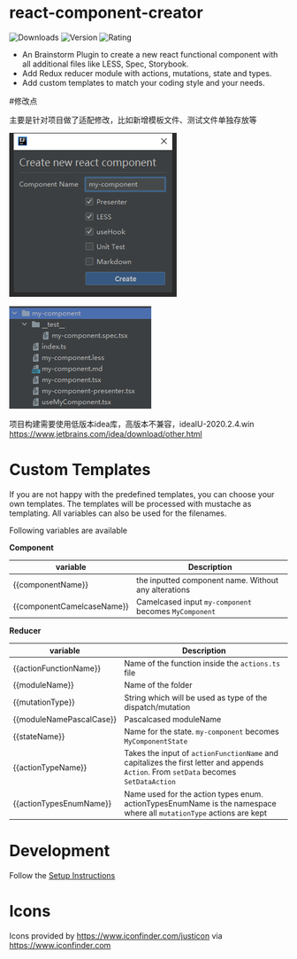 # react-component-creator

![Downloads](https://img.shields.io/jetbrains/plugin/d/13965-react-component-creator?style=for-the-badge)
![Version](https://img.shields.io/jetbrains/plugin/v/13965-react-component-creator?style=for-the-badge)
![Rating](https://img.shields.io/jetbrains/plugin/r/rating/13965-react-component-creator?style=for-the-badge)


- An Brainstorm Plugin to create a new react functional component with all additional files like
LESS, Spec, Storybook.
- Add Redux reducer module with actions, mutations, state and types.
- Add custom templates to match your coding style and your needs.



#修改点

主要是针对项目做了适配修改，比如新增模板文件、测试文件单独存放等

![image-20220423225506561](https://raw.githubusercontent.com/KingZhang/kingzhang.github.io/blog/source/assets/img/image-20220423225506561.png)

![image-20220423233459847](https://raw.githubusercontent.com/KingZhang/kingzhang.github.io/blog/source/assets/img/image-20220423233459847.png)

项目构建需要使用低版本idea库，高版本不兼容，ideaIU-2020.2.4.win  https://www.jetbrains.com/idea/download/other.html



# Custom Templates
If you are not happy with the predefined templates, you can choose your
own templates. The templates will be processed with mustache as templating.
All variables can also be used for the filenames.

Following variables are available


**Component**

| variable | Description |
|---|---|
| {{componentName}} | the inputted component name. Without any alterations |
| {{componentCamelcaseName}} | Camelcased input `my-component` becomes `MyComponent` |

**Reducer**

| variable | Description |
|---|---|
| {{actionFunctionName}} | Name of the function inside the `actions.ts` file |
| {{moduleName}} | Name of the folder |
| {{mutationType}} | String which will be used as type of the dispatch/mutation |
| {{moduleNamePascalCase}} | Pascalcased moduleName |
| {{stateName}} | Name for the state. `my-component` becomes `MyComponentState` |
| {{actionTypeName}} | Takes the input of `actionFunctionName` and capitalizes the first letter and appends `Action`. From `setData` becomes `SetDataAction` |
| {{actionTypesEnumName}} | Name used for the action types enum. actionTypesEnumName is the namespace where all `mutationType` actions are kept |


# Development
Follow the [Setup Instructions](./doc/DEVELOPMENT.md)

# Icons
Icons provided by https://www.iconfinder.com/justicon via https://www.iconfinder.com
